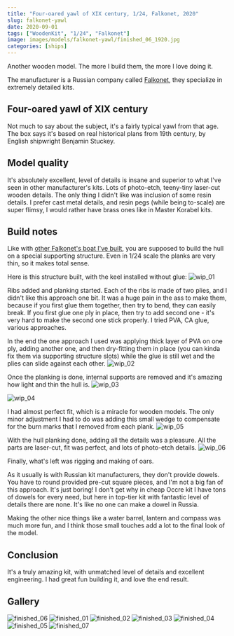 ```yaml
---
title: "Four-oared yawl of XIX century, 1/24, Falkonet, 2020"
slug: falkonet-yawl
date: 2020-09-01
tags: ["WoodenKit", "1/24", "Falkonet"]
image: images/models/falkonet-yawl/finished_06_1920.jpg
categories: [ships]
---
```


Another wooden model. The more I build them, the more I love doing it.

The manufacturer is a Russian company called [Falkonet](falkonet.ru), they specialize in extremely detailed kits.

## Four-oared yawl of XIX century
Not much to say about the subject, it's a fairly typical yawl from that age.
The box says it's based on real historical plans from 19th century, by English shipwright Benjamin Stuckey.

## Model quality
It's absolutely excellent, level of details is insane and superior to what I've seen in other manufacturer's kits.
Lots of photo-etch, teeny-tiny laser-cut wooden details. The only thing I didn't like was inclusion of some resin details.
I prefer cast metal details, and resin pegs (while being to-scale) are super flimsy,
I would rather have brass ones like in Master Korabel kits.

## Build notes
Like with [other Falkonet's boat I've built](/models/falkonet-wooden-boat), you are supposed to build the hull on a special supporting structure.
Even in 1/24 scale the planks are very thin, so it makes total sense.

Here is this structure built, with the keel installed without glue:
![wip_01](/images/models/falkonet-yawl/wip_01_1920.jpg)

Ribs added and planking started. Each of the ribs is made of two plies, and I didn't like this approach one bit.
It was a huge pain in the ass to make them, because if you first glue them together, then try to bend, they can easily break.
If you first glue one ply in place, then try to add second one - it's very hard to make the second one stick properly.
I tried PVA, CA glue, various approaches.

In the end the one approach I used was applying thick layer of PVA on one ply, adding another one,
and then dry-fitting them in place (you can kinda fix them via supporting structure slots) while the glue is still wet and the plies can slide against each other.
![wip_02](/images/models/falkonet-yawl/wip_02_1920.jpg)

Once the planking is done, internal supports are removed and it's amazing how light and thin the hull is.
![wip_03](/images/models/falkonet-yawl/wip_03_1920.jpg)

![wip_04](/images/models/falkonet-yawl/wip_04_1920.jpg)

I had almost perfect fit, which is a miracle for wooden models.
The only minor adjustment I had to do was adding this small wedge to compensate for the burn marks that I removed from each plank.
![wip_05](/images/models/falkonet-yawl/wip_05_1920.jpg)

With the hull planking done, adding all the details was a pleasure.
All the parts are laser-cut, fit was perfect, and lots of photo-etch details.
![wip_06](/images/models/falkonet-yawl/wip_06_1920.jpg)

Finally, what's left was rigging and making of oars.

As it usually is with Russian kit manufacturers, they don't provide dowels. You have to round provided pre-cut square pieces,
and I'm not a big fan of this approach. It's just boring! I don't get why in cheap Occre kit I have tons of dowels for every need,
but here in top-tier kit with fantastic level of details there are none. It's like no one can make a dowel in Russia.

Making the other nice things like a water barrel, lantern and compass was much more fun, and I think those small touches add a lot to the final look of the model.

## Conclusion
It's a truly amazing kit, with unmatched level of details and excellent engineering. I had great fun building it, and love the end result.

## Gallery

![finished_06](/images/models/falkonet-yawl/finished_06_1920.jpg)
![finished_01](/images/models/falkonet-yawl/finished_01_1920.jpg)
![finished_02](/images/models/falkonet-yawl/finished_02_1920.jpg)
![finished_03](/images/models/falkonet-yawl/finished_03_1920.jpg)
![finished_04](/images/models/falkonet-yawl/finished_04_1920.jpg)
![finished_05](/images/models/falkonet-yawl/finished_05_1920.jpg)
![finished_07](/images/models/falkonet-yawl/finished_07_1920.jpg)
